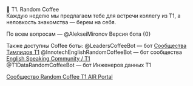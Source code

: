 🔵 T1\. Random Coffee   
Каждую неделю мы предлагаем тебе для встречи коллегу из T1, а неловкость знакомства — берем на себя\.

По всем вопросам — @AlekseiMironov
Версия бота {0} 

Также доступны Coffee боты:
@LeadersCoffeeBot — бот [Сообщества Тимлидов Т1](https://t.me/+a4rzetKxUY8xZWJi)
@InnotechEnglishRandomCoffeeBot — бот сообщества [English Speaking Community / T1](https://t.me/+xCYqFfBRxTw3YTAy)  
@T1DataRandomCoffeeBot — бот Инженеров данных T1

[Сообщество Random Coffee Т1 AIR Portal](https://team.t1.ru/communities/3a0c2408-78fa-133f-9c52-7bd2d01fb221)